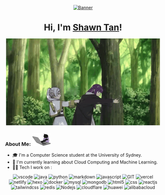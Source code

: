 <p align="center">
  <a href="https://www.433200.xyz">
    <img src="https://count.getloli.com/get/@:USYDShawnTan?theme=rule34" alt="Banner">
  </a>
</p>

<h1 align="center">Hi, I'm <a href="https://www.433200.xyz">Shawn Tan</a>!</h1>

<p align="center">
  <a href="https://www.433200.xyz">
    <img src="img/1.gif" alt="Banner">
  </a>
</p>

### About Me: <img src="img/2.webp" width="60" />

- 🎓 I'm a Computer Science student at the University of Sydney.
- 🌱 I'm currently learning about Cloud Computing and Machine Learning.
- 🧑‍💻 Tech I work on :

<p align="center">
      <img src="https://www.vectorlogo.zone/logos/visualstudio_code/visualstudio_code-icon.svg" alt="vscode" width="60" height="60"/>
      <img src="https://www.vectorlogo.zone/logos/java/java-icon.svg" alt="java" width="60" height="60"/> 
      <img src="https://www.vectorlogo.zone/logos/python/python-icon.svg" alt="python" width="60" height="60"/> 
      <img src="https://www.vectorlogo.zone/logos/markdown-here/markdown-here-icon.svg" alt="markdown" width="60" height="60"/>
      <img src="https://www.vectorlogo.zone/logos/javascript/javascript-icon.svg" alt="javascript" width="60" height="60"/>  
      <img src="https://www.vectorlogo.zone/logos/git-scm/git-scm-icon.svg" alt="GIT" width="60" height="60"/> 
      <img src="https://www.vectorlogo.zone/logos/vercel/vercel-icon.svg" alt="vercel" width="60" height="60"/>
      <img src="https://www.vectorlogo.zone/logos/netlify/netlify-icon.svg" alt="netlify" width="60" height="60"/>
      <img src="https://www.vectorlogo.zone/logos/hexoio/hexoio-icon.svg" alt="hexo" width="60" height="60"/>
      <img src="https://www.vectorlogo.zone/logos/docker/docker-icon.svg" alt="docker" width="60" height="60"/>
      <img src="https://www.vectorlogo.zone/logos/mysql/mysql-icon.svg" alt="mysql" width="60" height="60"/>
      <img src="https://www.vectorlogo.zone/logos/mongodb/mongodb-icon.svg" alt="mongodb" width="60" height="60"/>
      <img src="https://www.vectorlogo.zone/logos/w3_html5/w3_html5-icon.svg" alt="html5" width="60" height="60"/>
      <img src="https://www.vectorlogo.zone/logos/w3_css/w3_css-icon~old.svg" alt="css" width="60" height="60"/>
      <img src="https://www.vectorlogo.zone/logos/reactjs/reactjs-icon.svg" alt="reactjs" width="60" height="60"/>
      <img src="https://www.vectorlogo.zone/logos/tailwindcss/tailwindcss-icon.svg" alt="tailwindcss" width="60" height="60"/>
      <img src="https://www.vectorlogo.zone/logos/redis/redis-icon.svg" alt="redis" width="60" height="60"/>
      <img src="https://www.vectorlogo.zone/logos/nodejs/nodejs-icon.svg" alt="Nodejs" width="60" height="60"/>
      <img src="https://www.vectorlogo.zone/logos/cloudflare/cloudflare-icon.svg" alt="cloudflare" width="60" height="60"/>
      <img src="https://www.vectorlogo.zone/logos/huawei/huawei-icon.svg" alt="huawei" width="60" height="60"/>
      <img src="https://www.vectorlogo.zone/logos/alibabacloud/alibabacloud-icon.svg" alt="alibabacloud" width="60" height="60"/>
</p>
